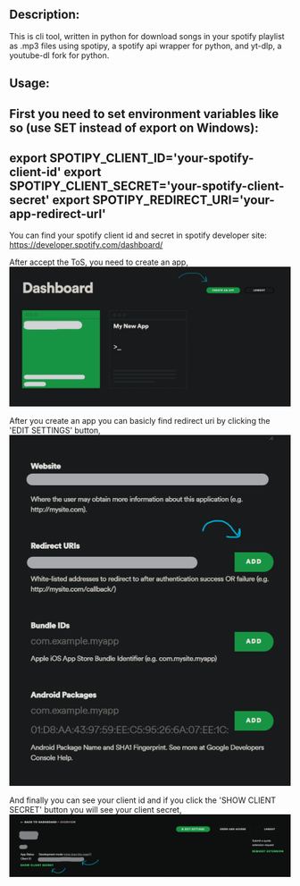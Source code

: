 Description:
-----------------------------
This is cli tool, written in python for download songs in your spotify playlist as .mp3 files using spotipy, a spotify api wrapper for python, and yt-dlp, a youtube-dl fork for python.

Usage:
----------------------------
First you need to set environment variables like so (use SET instead of export on Windows):
---------------------------------------------------------------
export SPOTIPY_CLIENT_ID='your-spotify-client-id'
export SPOTIPY_CLIENT_SECRET='your-spotify-client-secret'
export SPOTIPY_REDIRECT_URI='your-app-redirect-url'
---------------------------------------------------------------

You can find your spotify client id and secret in spotify developer site: https://developer.spotify.com/dashboard/

After accept the ToS, you need to create an app, ![CreateApp](Images/CreateApp.png)

After you create an app you can basicly find redirect uri  by clicking the 'EDIT SETTINGS' button, ![RedirectURI](Images/RedirectURI.png)

And finally you can see your client id and if you click the 'SHOW CLIENT SECRET' button you will see your client secret, ![ShowID&Secret](Images/ClientID&Secret.png)